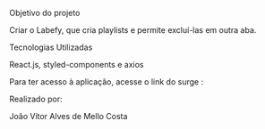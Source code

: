 Objetivo do projeto

Criar o Labefy, que cria playlists e permite excluí-las em outra aba.

Tecnologias Utilizadas

React.js, styled-components e axios

Para ter acesso à aplicação, acesse o link do surge :



Realizado por: 

João Vítor Alves de Mello Costa